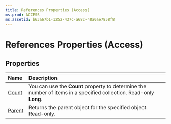 ```yaml
---
title: References Properties (Access)
ms.prod: ACCESS
ms.assetid: b63a67b1-1252-437c-a68c-48a0ae7858f8
---
```



# References Properties (Access)

## Properties



|**Name**|**Description**|
|:-----|:-----|
|[Count](references-count-property-access.md)|You can use the  **Count** property to determine the number of items in a specified collection. Read-only **Long**.|
|[Parent](references-parent-property-access.md)|Returns the parent object for the specified object. Read-only.|


